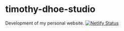 # timothy-dhoe-studio
Development of my personal website.
[![Netlify Status](https://api.netlify.com/api/v1/badges/bbd19bae-b832-4ae9-975d-bfd28dbe41c9/deploy-status)](https://app.netlify.com/sites/timothy-dhoe-studio/deploys)
